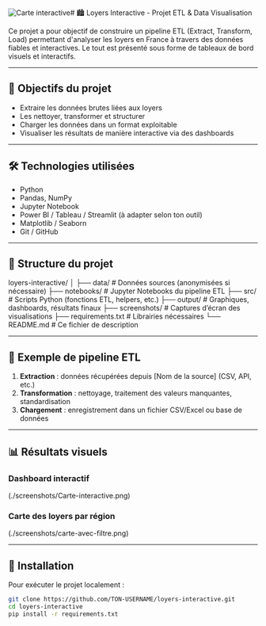 ![Carte interactive](https://github.com/user-attachments/assets/3c6e5640-59a8-4a4c-9885-e54f1df63982)# 🏙️ Loyers Interactive - Projet ETL & Data Visualisation

Ce projet a pour objectif de construire un pipeline ETL (Extract, Transform, Load) permettant d'analyser les loyers en France à travers des données fiables et interactives. Le tout est présenté sous forme de tableaux de bord visuels et interactifs.

---

## 📌 Objectifs du projet

- Extraire les données brutes liées aux loyers
- Les nettoyer, transformer et structurer
- Charger les données dans un format exploitable
- Visualiser les résultats de manière interactive via des dashboards

---

## 🛠️ Technologies utilisées

- Python
- Pandas, NumPy
- Jupyter Notebook
- Power BI / Tableau / Streamlit (à adapter selon ton outil)
- Matplotlib / Seaborn
- Git / GitHub

---

## 📁 Structure du projet


loyers-interactive/
│
├── data/ # Données sources (anonymisées si nécessaire)
├── notebooks/ # Jupyter Notebooks du pipeline ETL
├── src/ # Scripts Python (fonctions ETL, helpers, etc.)
├── output/ # Graphiques, dashboards, résultats finaux
├── screenshots/ # Captures d’écran des visualisations
├── requirements.txt # Librairies nécessaires
└── README.md # Ce fichier de description


---

## 🧪 Exemple de pipeline ETL

1. **Extraction** : données récupérées depuis [Nom de la source] (CSV, API, etc.)
2. **Transformation** : nettoyage, traitement des valeurs manquantes, standardisation
3. **Chargement** : enregistrement dans un fichier CSV/Excel ou base de données

---

## 📊 Résultats visuels

### Dashboard interactif

(./screenshots/Carte-interactive.png)

### Carte des loyers par région

(./screenshots/carte-avec-filtre.png)

---

## 🔧 Installation

Pour exécuter le projet localement :

```bash
git clone https://github.com/TON-USERNAME/loyers-interactive.git
cd loyers-interactive
pip install -r requirements.txt

